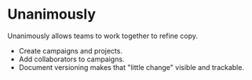 Unanimously
===============

Unanimously allows teams to work together to refine copy.  

- Create campaigns and projects.  
- Add collaborators to campaigns.  
- Document versioning makes that "little change" visible and trackable.
